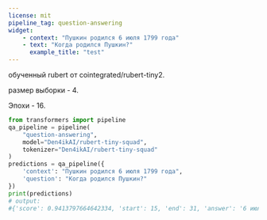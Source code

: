 ```yaml
---
license: mit
pipeline_tag: question-answering
widget:
    - context: "Пушкин родился 6 июля 1799 года"
    - text: "Когда родился Пушкин?"
      example_title: "test"
---
```

обученный rubert от cointegrated/rubert-tiny2.

размер выборки - 4.

Эпохи - 16.

```python
from transformers import pipeline
qa_pipeline = pipeline(
    "question-answering",
    model="Den4ikAI/rubert-tiny-squad",
    tokenizer="Den4ikAI/rubert-tiny-squad"
)
predictions = qa_pipeline({
    'context': "Пушкин родился 6 июля 1799 года",
    'question': "Когда родился Пушкин?"
})
print(predictions)
# output:
#{'score': 0.9413797664642334, 'start': 15, 'end': 31, 'answer': '6 июля 1799 года'}
```